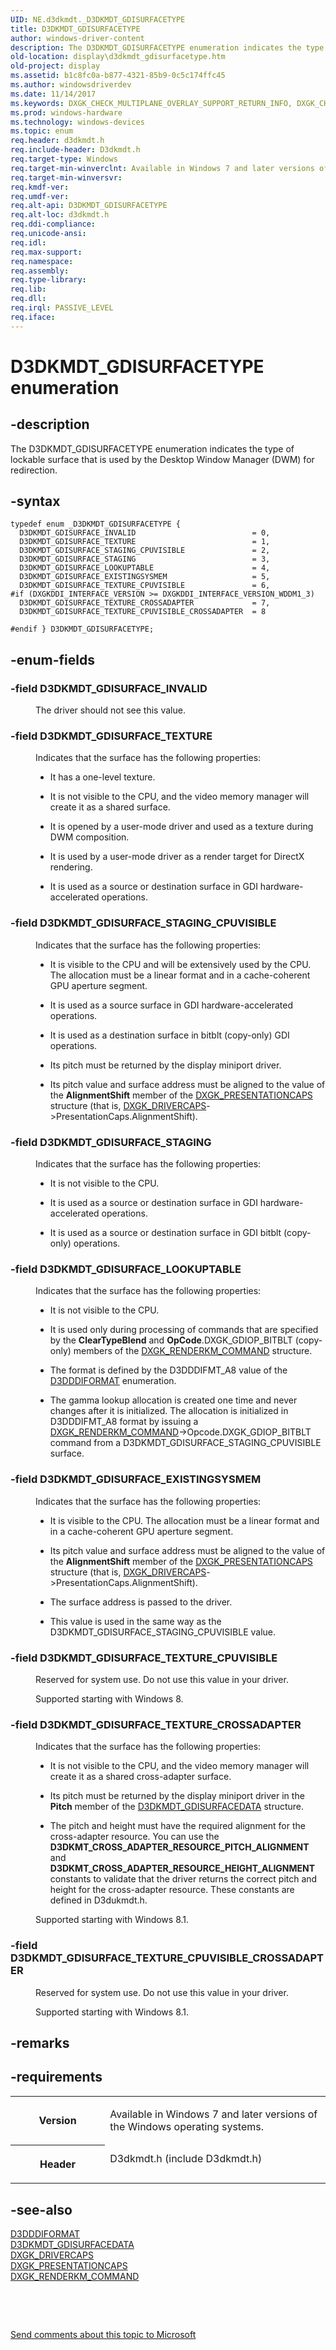```yaml
---
UID: NE.d3dkmdt._D3DKMDT_GDISURFACETYPE
title: D3DKMDT_GDISURFACETYPE
author: windows-driver-content
description: The D3DKMDT_GDISURFACETYPE enumeration indicates the type of lockable surface that is used by the Desktop Window Manager (DWM) for redirection.
old-location: display\d3dkmdt_gdisurfacetype.htm
old-project: display
ms.assetid: b1c8fc0a-b877-4321-85b9-0c5c174ffc45
ms.author: windowsdriverdev
ms.date: 11/14/2017
ms.keywords: DXGK_CHECK_MULTIPLANE_OVERLAY_SUPPORT_RETURN_INFO, DXGK_CHECK_MULTIPLANE_OVERLAY_SUPPORT_RETURN_INFO
ms.prod: windows-hardware
ms.technology: windows-devices
ms.topic: enum
req.header: d3dkmdt.h
req.include-header: D3dkmdt.h
req.target-type: Windows
req.target-min-winverclnt: Available in Windows 7 and later versions of the Windows operating systems.
req.target-min-winversvr: 
req.kmdf-ver: 
req.umdf-ver: 
req.alt-api: D3DKMDT_GDISURFACETYPE
req.alt-loc: d3dkmdt.h
req.ddi-compliance: 
req.unicode-ansi: 
req.idl: 
req.max-support: 
req.namespace: 
req.assembly: 
req.type-library: 
req.lib: 
req.dll: 
req.irql: PASSIVE_LEVEL
req.iface: 
---
```


# D3DKMDT_GDISURFACETYPE enumeration



## -description
<p>The D3DKMDT_GDISURFACETYPE enumeration indicates the type of lockable surface that is used by the Desktop Window Manager (DWM) for redirection.</p>


## -syntax

````
typedef enum _D3DKMDT_GDISURFACETYPE { 
  D3DKMDT_GDISURFACE_INVALID                          = 0,
  D3DKMDT_GDISURFACE_TEXTURE                          = 1,
  D3DKMDT_GDISURFACE_STAGING_CPUVISIBLE               = 2,
  D3DKMDT_GDISURFACE_STAGING                          = 3,
  D3DKMDT_GDISURFACE_LOOKUPTABLE                      = 4,
  D3DKMDT_GDISURFACE_EXISTINGSYSMEM                   = 5,
  D3DKMDT_GDISURFACE_TEXTURE_CPUVISIBLE               = 6,
#if (DXGKDDI_INTERFACE_VERSION >= DXGKDDI_INTERFACE_VERSION_WDDM1_3)
  D3DKMDT_GDISURFACE_TEXTURE_CROSSADAPTER             = 7,
  D3DKMDT_GDISURFACE_TEXTURE_CPUVISIBLE_CROSSADAPTER  = 8

#endif } D3DKMDT_GDISURFACETYPE;
````


## -enum-fields
<dl>

### -field <a id="D3DKMDT_GDISURFACE_INVALID"></a><a id="d3dkmdt_gdisurface_invalid"></a><b>D3DKMDT_GDISURFACE_INVALID</b>

<dd>
<p>The driver should not see this value.</p>
</dd>

### -field <a id="D3DKMDT_GDISURFACE_TEXTURE"></a><a id="d3dkmdt_gdisurface_texture"></a><b>D3DKMDT_GDISURFACE_TEXTURE</b>

<dd>
<p>Indicates that the surface has the following properties:</p>
<ul>
<li>
<p>It has a one-level texture.</p>
</li>
<li>
<p>It is not visible to the CPU, and the video memory manager will create it as a shared surface.</p>
</li>
<li>
<p>It is opened by a user-mode driver and used as a texture during DWM composition.</p>
</li>
<li>
<p>It is used by a user-mode driver as a render target for DirectX rendering.</p>
</li>
<li>
<p>It is used as a source or destination surface in GDI hardware-accelerated operations.</p>
</li>
</ul>
</dd>

### -field <a id="D3DKMDT_GDISURFACE_STAGING_CPUVISIBLE"></a><a id="d3dkmdt_gdisurface_staging_cpuvisible"></a><b>D3DKMDT_GDISURFACE_STAGING_CPUVISIBLE</b>

<dd>
<p>Indicates that the surface has the following properties:</p>
<ul>
<li>
<p>It is visible to the CPU and will be extensively used by the CPU. The allocation must be a linear format and in a cache-coherent GPU aperture segment.</p>
</li>
<li>
<p>It is used as a source surface in GDI hardware-accelerated operations.</p>
</li>
<li>
<p>It is used as a destination surface in bitblt (copy-only) GDI operations.</p>
</li>
<li>
<p>Its pitch must be returned by the display miniport driver.</p>
</li>
<li>
<p>Its pitch value and surface address must be aligned to the value of the <b>AlignmentShift</b> member of the <a href="..\d3dkmddi\ns-d3dkmddi--dxgk-presentationcaps.md">DXGK_PRESENTATIONCAPS</a> structure (that is, <a href="..\d3dkmddi\ns-d3dkmddi--dxgk-drivercaps.md">DXGK_DRIVERCAPS</a>-&gt;PresentationCaps.AlignmentShift).</p>
</li>
</ul>
</dd>

### -field <a id="D3DKMDT_GDISURFACE_STAGING"></a><a id="d3dkmdt_gdisurface_staging"></a><b>D3DKMDT_GDISURFACE_STAGING</b>

<dd>
<p>Indicates that the surface has the following properties:</p>
<ul>
<li>
<p>It is not visible to the CPU.</p>
</li>
<li>
<p>It is used as a source or destination surface in GDI hardware-accelerated operations.</p>
</li>
<li>
<p>It is used as a source or destination surface in GDI bitblt (copy-only) operations.</p>
</li>
</ul>
</dd>

### -field <a id="D3DKMDT_GDISURFACE_LOOKUPTABLE"></a><a id="d3dkmdt_gdisurface_lookuptable"></a><b>D3DKMDT_GDISURFACE_LOOKUPTABLE</b>

<dd>
<p>Indicates that the surface has the following properties:</p>
<ul>
<li>
<p>It is not visible to the CPU.</p>
</li>
<li>
<p>It is used only during processing of commands that are specified by the <b>ClearTypeBlend</b> and <b>OpCode</b>.DXGK_GDIOP_BITBLT (copy-only) members of the <a href="..\d3dkmddi\ns-d3dkmddi--dxgk-renderkm-command.md">DXGK_RENDERKM_COMMAND</a> structure.</p>
</li>
<li>
<p>The format is defined by the D3DDDIFMT_A8 value of the <a href="..\d3dukmdt\ne-d3dukmdt--d3dddiformat.md">D3DDDIFORMAT</a> enumeration.</p>
</li>
<li>
<p>The gamma lookup allocation is created one time and never changes after it is initialized. The allocation is initialized in D3DDDIFMT_A8 format by issuing a <a href="..\d3dkmddi\ns-d3dkmddi--dxgk-renderkm-command.md">DXGK_RENDERKM_COMMAND</a>-&gt;Opcode.DXGK_GDIOP_BITBLT command from a D3DKMDT_GDISURFACE_STAGING_CPUVISIBLE surface.</p>
</li>
</ul>
</dd>

### -field <a id="D3DKMDT_GDISURFACE_EXISTINGSYSMEM"></a><a id="d3dkmdt_gdisurface_existingsysmem"></a><b>D3DKMDT_GDISURFACE_EXISTINGSYSMEM</b>

<dd>
<p>Indicates that the surface has the following properties:</p>
<ul>
<li>
<p>It is visible to the CPU. The allocation must be a linear format and in a cache-coherent GPU aperture segment.</p>
</li>
<li>
<p>Its pitch value and surface address must be aligned to the value of the <b>AlignmentShift</b> member of the <a href="..\d3dkmddi\ns-d3dkmddi--dxgk-presentationcaps.md">DXGK_PRESENTATIONCAPS</a> structure (that is, <a href="..\d3dkmddi\ns-d3dkmddi--dxgk-drivercaps.md">DXGK_DRIVERCAPS</a>-&gt;PresentationCaps.AlignmentShift).</p>
</li>
<li>
<p>The surface address is passed to the driver.</p>
</li>
<li>
<p>This value is used in the same way as the D3DKMDT_GDISURFACE_STAGING_CPUVISIBLE value.</p>
</li>
</ul>
</dd>

### -field <a id="D3DKMDT_GDISURFACE_TEXTURE_CPUVISIBLE"></a><a id="d3dkmdt_gdisurface_texture_cpuvisible"></a><b>D3DKMDT_GDISURFACE_TEXTURE_CPUVISIBLE</b>

<dd>
<p>Reserved for system use. Do not use this value in your driver.</p>
<p>Supported starting with Windows 8.</p>
</dd>

### -field <a id="D3DKMDT_GDISURFACE_TEXTURE_CROSSADAPTER"></a><a id="d3dkmdt_gdisurface_texture_crossadapter"></a><b>D3DKMDT_GDISURFACE_TEXTURE_CROSSADAPTER</b>

<dd>
<p>Indicates that the surface has the following properties:</p>
<ul>
<li>
<p>It is not visible to the CPU, and the video memory manager will create it as a shared cross-adapter surface.</p>
</li>
<li>
<p>Its pitch must be returned by the display miniport driver in the <b>Pitch</b> member of the <a href="..\d3dkmdt\ns-d3dkmdt--d3dkmdt-gdisurfacedata.md">D3DKMDT_GDISURFACEDATA</a> structure.</p>
</li>
<li>
<p>The pitch and height must have the required alignment for the cross-adapter resource. You can use the <b>D3DKMT_CROSS_ADAPTER_RESOURCE_PITCH_ALIGNMENT</b> and <b>D3DKMT_CROSS_ADAPTER_RESOURCE_HEIGHT_ALIGNMENT</b> constants to validate that the driver returns the correct pitch and height for the cross-adapter resource. These constants are defined in D3dukmdt.h.</p>
</li>
</ul>
<p>Supported starting with Windows 8.1.</p>
</dd>

### -field <a id="D3DKMDT_GDISURFACE_TEXTURE_CPUVISIBLE_CROSSADAPTER"></a><a id="d3dkmdt_gdisurface_texture_cpuvisible_crossadapter"></a><b>D3DKMDT_GDISURFACE_TEXTURE_CPUVISIBLE_CROSSADAPTER</b>

<dd>
<p>Reserved for system use. Do not use this value in your driver.</p>
<p>Supported starting with Windows 8.1.</p>
</dd>
</dl>

## -remarks


## -requirements
<table>
<tr>
<th width="30%">
<p>Version</p>
</th>
<td width="70%">
<p>Available in Windows 7 and later versions of the Windows operating systems.</p>
</td>
</tr>
<tr>
<th width="30%">
<p>Header</p>
</th>
<td width="70%">
<dl>
<dt>D3dkmdt.h (include D3dkmdt.h)</dt>
</dl>
</td>
</tr>
</table>

## -see-also
<dl>
<dt>
<a href="..\d3dukmdt\ne-d3dukmdt--d3dddiformat.md">D3DDDIFORMAT</a>
</dt>
<dt>
<a href="..\d3dkmdt\ns-d3dkmdt--d3dkmdt-gdisurfacedata.md">D3DKMDT_GDISURFACEDATA</a>
</dt>
<dt>
<a href="..\d3dkmddi\ns-d3dkmddi--dxgk-drivercaps.md">DXGK_DRIVERCAPS</a>
</dt>
<dt>
<a href="..\d3dkmddi\ns-d3dkmddi--dxgk-presentationcaps.md">DXGK_PRESENTATIONCAPS</a>
</dt>
<dt>
<a href="..\d3dkmddi\ns-d3dkmddi--dxgk-renderkm-command.md">DXGK_RENDERKM_COMMAND</a>
</dt>
</dl>
<p> </p>
<p> </p>
<p><a href="mailto:wsddocfb@microsoft.com?subject=Documentation%20feedback [display\display]:%20D3DKMDT_GDISURFACETYPE enumeration%20 RELEASE:%20(11/14/2017)&amp;body=%0A%0APRIVACY STATEMENT%0A%0AWe use your feedback to improve the documentation. We don't use your email address for any other purpose, and we'll remove your email address from our system after the issue that you're reporting is fixed. While we're working to fix this issue, we might send you an email message to ask for more info. Later, we might also send you an email message to let you know that we've addressed your feedback.%0A%0AFor more info about Microsoft's privacy policy, see http://privacy.microsoft.com/en-us/default.aspx." title="Send comments about this topic to Microsoft">Send comments about this topic to Microsoft</a></p>
